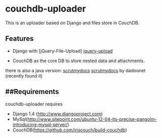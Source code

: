 # couchdb-uploader

This is an uploader based on Django and files store in CouchDB.


## Features

 * Django with [jQuery-File-Upload] [jquery-upload]

 * CouchDB as the core DB to store nested data and attachments.

there is also a java version:  [scrutmydocs] [scrutmydocs] by dadoonet (recently found it)

[jquery-upload]: https://github.com/blueimp/jQuery-File-Upload
[scrutmydocs]: https://github.com/scrutmydocs/scrutmydocs

##Requirements
------------
couchdb-uploader requires

* Django 1.4 (http://www.djangoproject.com)
* MySql(http://www.sitepoint.com/ubuntu-12-04-lts-precise-pangolin-introducing-mysql-server/)
* CouchDB(https://github.com/iriscouch/build-couchdb)

